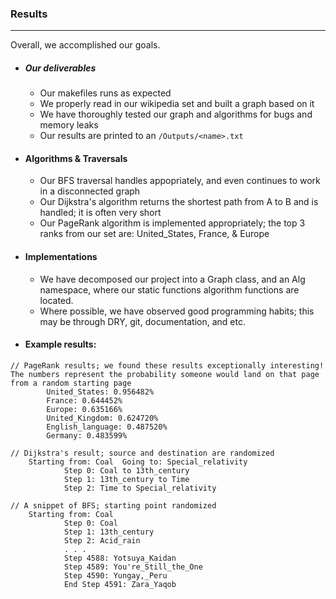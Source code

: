 ### Results
---
Overall, we accomplished our goals.
* ##### Our deliverables
    * Our makefiles runs as expected
    * We properly read in our wikipedia set and built a graph based on it
    * We have thoroughly tested our graph and algorithms for bugs and memory leaks
    * Our results are printed to an `/Outputs/<name>.txt`
* #### Algorithms & Traversals
    * Our BFS traversal handles appopriately, and even continues to work in a disconnected graph
    * Our Dijkstra's algorithm returns the shortest path from A to B and is handled; it is often very short
    * Our PageRank algorithm is implemented appropriately; the top 3 ranks from our set are: United_States, France, & Europe
* #### Implementations
    * We have decomposed our project into a Graph class, and an Alg namespace, where our static functions algorithm functions are located.
    * Where possible, we have observed good programming habits; this may be through DRY, git, documentation, and etc.


* #### Example results:
```
// PageRank results; we found these results exceptionally interesting! The numbers represent the probability someone would land on that page from a random starting page
        United_States: 0.956482%
		France: 0.644452%
		Europe: 0.635166%
		United_Kingdom: 0.624720%
		English_language: 0.487520%
		Germany: 0.483599%
```
```
// Dijkstra's result; source and destination are randomized
    Starting from: Coal	 Going to: Special_relativity
			Step 0: Coal to 13th_century
			Step 1: 13th_century to Time
			Step 2: Time to Special_relativity
```
```
// A snippet of BFS; starting point randomized
    Starting from: Coal
			Step 0: Coal
			Step 1: 13th_century
			Step 2: Acid_rain
            . . . 
            Step 4588: Yotsuya_Kaidan
			Step 4589: You're_Still_the_One
			Step 4590: Yungay,_Peru
			End Step 4591: Zara_Yaqob
```
